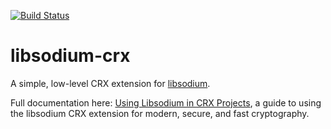 [![Build Status](https://travis-ci.org/jedisct1/libsodium-crx.svg?branch=master)](https://travis-ci.org/jedisct1/libsodium-crx?branch=master)

libsodium-crx
=============

A simple, low-level CRX extension for
[libsodium](https://github.com/jedisct1/libsodium).

Full documentation here:
[Using Libsodium in CRX Projects](https://paragonie.com/book/pecl-libsodium),
a guide to using the libsodium CRX extension for modern, secure, and
fast cryptography.

